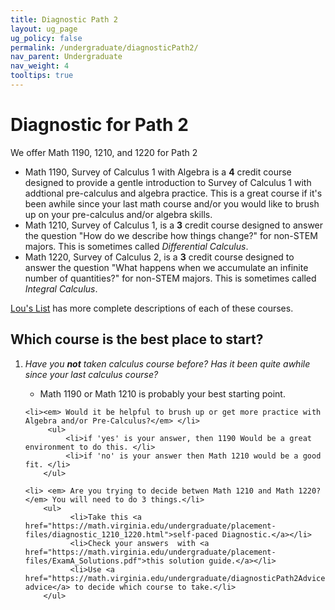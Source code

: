 ```yaml
---
title: Diagnostic Path 2
layout: ug_page
ug_policy: false
permalink: /undergraduate/diagnosticPath2/
nav_parent: Undergraduate
nav_weight: 4
tooltips: true
---
```


<h1 class="mb-4">Diagnostic for Path 2</h1>

<p> We offer Math 1190, 1210, and 1220 for Path 2 </p>
<div class=diagnostic>
 <ul>
    <li> <span class="bolded">Math 1190</span>, Survey of Calculus 1 with Algebra is a <strong>4</strong> credit course designed to provide a gentle introduction to Survey of Calculus 1 with addtional pre-calculus and algebra practice.  This is a great course if it's been awhile since your last math course and/or you would like to brush up on your pre-calculus and/or algebra skills.  </li>
    <li> <span class="bolded">Math 1210</span>, Survey of Calculus 1, is a <strong>3</strong> credit course designed to answer the question "How do we describe how things change?" for non-STEM majors.  This is sometimes called <i>Differential Calculus</i>.  </li>
      <li> <span class="bolded">Math 1220</span>, Survey of Calculus 2, is a <strong>3</strong> credit course designed to answer the question "What happens when we accumulate an infinite number of quantities?"  for non-STEM majors. This is sometimes called <i>Integral Calculus</i>.  
  </ul>
  
  

 <span class="bolded"> <a href=" https://louslist.org/CC/Mathematics.html">Lou's List</a></span> has more complete descriptions of each of these courses.
 </div>

 
 ## Which course is the best place to start?  
 
 <ol>
    <li><em>Have you <strong>not</strong> taken calculus course before?  Has it been quite awhile since your last calculus course?</em> </li>
		<ul>
			<li>Math 1190 or Math 1210 is probably your best starting point.</li>
		</ul>
   
    <li><em> Would it be helpful to brush up or get more practice with Algebra and/or Pre-Calculus?</em> </li>
		 <ul>
			 <li>if 'yes' is your answer, then 1190 Would be a great environment to do this. </li>
			 <li>if 'no' is your answer then Math 1210 would be a good fit. </li>
		</ul>
  
    <li> <em> Are you trying to decide betwen Math 1210 and Math 1220?</em> You will need to do 3 things.</li>
    	<ul>
			  <li>Take this <a href="https://math.virginia.edu/undergraduate/placement-files/diagnostic_1210_1220.html">self-paced Diagnostic.</a></li>
			  <li>Check your answers  with <a href="https://math.virginia.edu/undergraduate/placement-files/ExamA_Solutions.pdf">this solution guide.</a></li>
			  <li>Use <a href="https://math.virginia.edu/undergraduate/diagnosticPath2Advice">this advice</a> to decide which course to take.</li>
    	</ul>
</ol>
    
